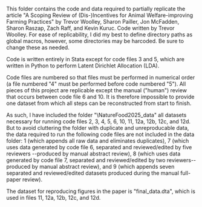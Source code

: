 This folder contains the code and data required to partially replicate the article 
"A Scoping Review of (Dis-)Incentives for Animal Welfare-improving Farming Practices"
by Trevor Woolley, Sharon Pailler, Jon McFadden, Sharon Raszap, Zach Raff, and Kevin Kuruc.
Code written by Trevor Woolley. For ease of replicability, I did my best to define 
directory paths as global macros, however, some directories may be harcoded. Be sure to
change these as needed.

Code is written entirely in Stata except for code files 3 and 5, which are written in 
Python to perform Latent Dirichlet Allocation (LDA).

Code files are numbered so that files must be performed in numerical order (a file 
numbered "4" must be performed before code numbered "5"). All pieces of this project are 
replicable except the manual ("human") review that occurs between code file 6 and 10. 
It is therefore impossible to provide one dataset from which all steps can be reconstructed
from start to finish. 

As such, I have included the folder "\NatureFood2025_data" all datasets necessary for running 
code files 2, 3, 4, 5, 6, 10, 11, 12a, 12b, 12c, and 12d. But to avoid cluttering the folder 
with duplicate and unreproducable data, the data required to run the following code files 
are not included in the data folder: 1 (which appends all raw data and eliminates duplicates),
7 (which uses data generated by code file 6, separated and reviewed/edited by five reviewers
--produced by manual abstract review), 8 (which uses data generated by code file 7, separated 
and reviewed/edited by two reviewers--produced by manual abstract review), and 9 (which 
appends seven separated and reviewed/edited datasets produced during the manual full-paper 
review).

The dataset for reproducing figures in the paper is "final_data.dta", which is used in files 
11, 12a, 12b, 12c, and 12d.
